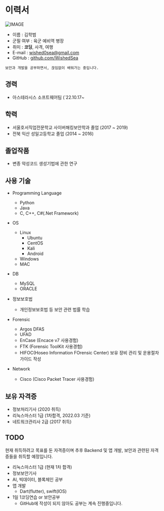 # 이력서

![IMAGE]()

- 이름 : 김학범
- 군필 여부 : 육군 예비역 병장
- 취미 : **코딩**, 사격, 여행
- E-mail : wished0sea@gmail.com
- GitHub : [github.com/WishedSea](https://www.github.com/WishedSea)
```
보안과 개발을 공부하면서, 끊임없이 배워가는 중입니다.
```

## 경력
- 아스테라시스 소프트웨어팀 (`22.10.17~

## 학력
- 서울호서직업전문학교 사이버해킹보안학과 졸업 (2017 ~ 2019)
- 전북 익산 성일고등학교 졸업 (2014 ~ 2016)

## 졸업작품
- 변종 악성코드 생성기법에 관한 연구

## 사용 기술
- Programming Language
  - Python
  - Java
  - C, C++, C#(.Net Framework)

- OS
  - Linux
    - Ubuntu
    - CentOS
    - Kali
    - Android
  - Windows
  - MAC

- DB
  - MySQL
  - ORACLE

- 정보보호법
  - 개인정보보호법 등 보안 관련 법률 학습

- Forensic
  - Argos DFAS
  - UFAD
  - EnCase (Encace v7 사용경험)
  - FTK (Forensic ToolKit 사용경험)
  - HIFOC(Hoseo Information FOrensic Center) 보유 장비 관리 및 운용절차 가이드 작성

- Network
  - Cisco (Cisco Packet Tracer 사용경험)

## 보유 자격증
- 정보처리기사 (2020 취득)
- 리눅스마스터 1급 (1차합격, 2022.03 기준)
- 네트워크관리사 2급 (2017 취득)

## TODO
현재 취득하려고 목표를 둔 자격증이며 추후 Backend 및 앱 개발, 보안과 관련된 자격증들을 취득할 예정입니다.
- 리눅스마스터 1급 (현재 1차 합격)
- 정보보안기사
- AI, 빅데이터, 블록체인 공부
- 앱 개발 
  - Dart(flutter), swift(IOS)
- 1일 1코딩연습 or 보안공부
  - GitHub에 작성이 되지 않아도 공부는 계속 진행중입니다.
